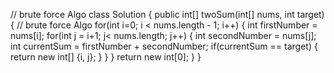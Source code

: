 // brute force Algo
class Solution {
public int[] twoSum(int[] nums, int target) {
// brute force Algo
for(int i=0; i < nums.length - 1; i++) {
int firstNumber = nums[i];
for(int j = i+1; j< nums.length; j++) {
int secondNumber = nums[j];
int currentSum = firstNumber + secondNumber;
if(currentSum == target) {
return new int[] {i, j};
}
}
}
return new int[0];
}
}